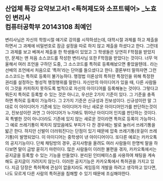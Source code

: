 산업체 특강 요약보고서1
<특허제도와 소프트웨어>  _노효인 변리사      
컴퓨터공학부 20143108
최예인
-	

변리사님은 자신의 학창시절 얘기로 강의를 시작하셨는데, 대학시절 과제를 하고 제출을 하면서
그 과제에 비밀번호로 잠금 설정을 따로 하지 않고 제출을 하셨다고 한다. 그런데 그 과제를 보고 
베껴서 제출을 한 학생들이 있었고 그 학생들은 당연히 F학점을 받았지만, 문제는 맨 처음 소스코드를
작성한 변리사님 또한 F학점을 받았다는 것이다. 너무 억울해서 여러 조언을 구하던 도중, 
그 소스코드를 특허로 등록해놨으면 좋았을텐데.. 라는 선배의 조언에서 처음으로 ‘특허’라는 단어를 들으셨다고 한다.
결론부터 말하자면 그런 소스코드는 특허로 등록이 불가능하다. 
행정법 이론상의 특허란 특정인을 위해 특정한 권리를 설정하는 형성적 행정행위를 말한다.
자신만의 아이디어가 있을 때, 다른 사람들이 그것을 카피하지 못하도록 법적으로 자신의 아이디어를 등록해놓는 것이다.
그렇다고 뭐든지 특허로 등록할 수 있는 것은 아니고, 우선은 2가지 기준이 있다. 그 기준을 충족하면 특허로 등록이 가능하다. 
그 2가지 기준은 신규성과 진보성이다. 신규성이란 말 그대로 이 아이디어가 
기존에 있는 아이디어가 아닌 새로운 아이디어인가를 판단하는것이고, 
진보성이란 과연 그 아이디어가 누가봐도 뛰어난 아이디어 인지를 판단하는 것이다. 
꼭 특별한 것이 아니더라도 기존에 있지 않는 새로운 것이라면 특허로 등록이 가능하다.
그 예로 쓰레기통이 꽉차지 않았음에도 부피가 다 찬 경우에는 발로 눌러서 쓰레기통을 밟곤 한다. 
하지만 신발이 더러워진다는 단점이 있기 때문에 압축 쓰레기통(옷걸이 쓰레기통)이 발명되었다. 
이 아이디어는 중학생이 낸 아이디어이다. 
또다른 예로는 카카오톡의 공지기능이다. 단체 채팅방의 경우, 공지사항을 올려도
여러 사람들이 한명씩 말을 하다보면 말이 금방 묻히기 마련이다. 많은 사람들이 이러한 불편을 겪자,
카카오톡에서는 공지글을 등록할 수 있는 기능을 만들었다. 분리된 인터페이스를 사용하여 채팅을 계속 해도 공지글이 가려지지 않는다.
이러한 공지기능은 카카오톡에서 특허권을 가지고 있다. 
지금 당장은 특허쪽에 관심이 없을지라도 게임등의 개발을 하려고 생각하고 있다면, 
나도 모르게 다른 사람의 특허권을 침해할 수 있기 때문에 조심해야한다. 


 
